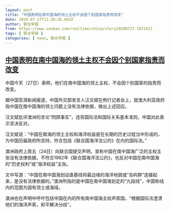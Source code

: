 ```yaml
---
layout: post
title: "中国表明在南中国海的领土主权不会因个别国家指责而改变"
date: 2020-07-27T11:30:36.043Z
author: 联合早报
from: https://www.zaobao.com/realtime/china/story20200727-1072421
tags: [ 联合早报 ]
categories: [ news, 联合早报 ]
---
```

<!--1595876220000-->
[中国表明在南中国海的领土主权不会因个别国家指责而改变](https://www.zaobao.com/realtime/china/story20200727-1072421)
------

<div>
<p>中国今天（27日）表明，他们在南中国海的领土主权，不会因个别国家的指责而改变。</p><p>据中国澎湃新闻报道，中国外交部发言人汪文斌在例行记者会上，就澳大利亚政府指中国在南中国海的领土问题上没有法律依据，做出上述回应。</p><p>汪文斌批评澳洲的言论“罔顾事实”，违背国际法和国际关系基本准则，中国对此表示坚决反对。</p><section id="imu"><div id="dfp-ad-imu1-wrapper" class="dfp-tag-wrapper"><div id="dfp-ad-imu1" class="dfp-tag-wrapper"></div></div></section><p>汪文斌说：“中国在南海的领土主权和海洋权益是在长期的历史过程当中形成的，为中国历届政府所坚持，符合包括《联合国海洋法公约》在内的国际法。”</p><p>澳洲政府上周五（24日）向联合国提交声明，宣称中国在南中国海广泛的主权主张没有法律依据，不符合1982年《联合国海洋法公约》，也反对中国在南中国海的“历史权利”或“海洋权益”主张。</p><p>文中写道：“中国在南中国海划设直基线将最边缘的海洋地貌或“岛屿群”连接起来，是没有法律依据的。”澳洲所指的是中国在南中国海划定的“九段线”，中国称线内的范围为固有领土或海域。</p><p>澳洲也在声明中呼吁包括中国在内的所有南中国海主权声索国，“根据国际法澄清他们的海洋声索，和平解决分歧”。</p><div id="innity-in-post"></div><div id="dfp-ad-midarticlespecial-wrapper" class="dfp-tag-wrapper"><div id="dfp-ad-midarticlespecial" class="dfp-tag-wrapper"></div></div>
</div>
